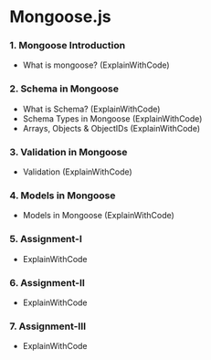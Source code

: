 # Mongoose.js
### 1. **Mongoose Introduction**
- What is mongoose? (ExplainWithCode)
### 2. **Schema in Mongoose**
- What is Schema? (ExplainWithCode)
- Schema Types in Mongoose (ExplainWithCode)
- Arrays, Objects & ObjectIDs (ExplainWithCode)
### 3. **Validation in Mongoose**
- Validation (ExplainWithCode)
### 4. **Models in Mongoose**
- Models in Mongoose (ExplainWithCode)
### 5. **Assignment-I**
- ExplainWithCode
### 6. **Assignment-II** 
- ExplainWithCode
### 7. **Assignment-III**
- ExplainWithCode
